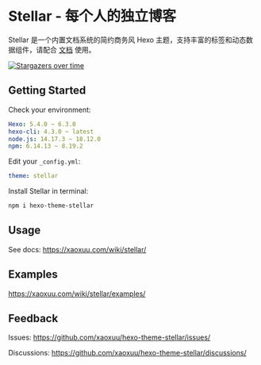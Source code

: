 # Stellar - 每个人的独立博客

Stellar 是一个内置文档系统的简约商务风 Hexo 主题，支持丰富的标签和动态数据组件，请配合 [文档](https://xaoxuu.com/wiki/stellar/) 使用。

[![Stargazers over time](https://starchart.cc/xaoxuu/hexo-theme-stellar.svg)](https://starchart.cc/xaoxuu/hexo-theme-stellar)


## Getting Started

Check your environment:

```yaml
Hexo: 5.4.0 ~ 6.3.0
hexo-cli: 4.3.0 ~ latest
node.js: 14.17.3 ~ 18.12.0
npm: 6.14.13 ~ 8.19.2
```

Edit your `_config.yml`:

```yaml
theme: stellar
```

Install Stellar in terminal:

```bash
npm i hexo-theme-stellar
```

## Usage

See docs: https://xaoxuu.com/wiki/stellar/

## Examples

https://xaoxuu.com/wiki/stellar/examples/

## Feedback

Issues: https://github.com/xaoxuu/hexo-theme-stellar/issues/

Discussions: https://github.com/xaoxuu/hexo-theme-stellar/discussions/

